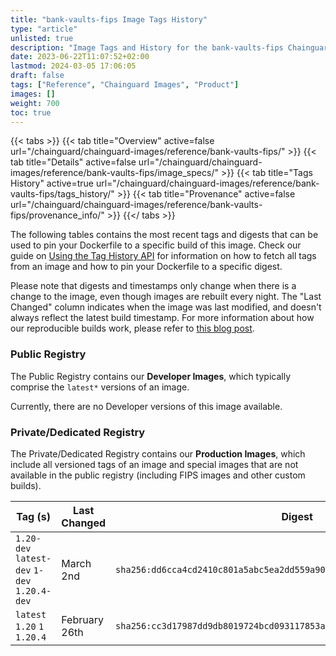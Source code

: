 ```yaml
---
title: "bank-vaults-fips Image Tags History"
type: "article"
unlisted: true
description: "Image Tags and History for the bank-vaults-fips Chainguard Image"
date: 2023-06-22T11:07:52+02:00
lastmod: 2024-03-05 17:06:05
draft: false
tags: ["Reference", "Chainguard Images", "Product"]
images: []
weight: 700
toc: true
---
```


{{< tabs >}}
{{< tab title="Overview" active=false url="/chainguard/chainguard-images/reference/bank-vaults-fips/" >}}
{{< tab title="Details" active=false url="/chainguard/chainguard-images/reference/bank-vaults-fips/image_specs/" >}}
{{< tab title="Tags History" active=true url="/chainguard/chainguard-images/reference/bank-vaults-fips/tags_history/" >}}
{{< tab title="Provenance" active=false url="/chainguard/chainguard-images/reference/bank-vaults-fips/provenance_info/" >}}
{{</ tabs >}}

The following tables contains the most recent tags and digests that can be used to pin your Dockerfile to a specific build of this image. Check our guide on [Using the Tag History API](/chainguard/chainguard-images/using-the-tag-history-api/) for information on how to fetch all tags from an image and how to pin your Dockerfile to a specific digest.

Please note that digests and timestamps only change when there is a change to the image, even though images are rebuilt every night. The "Last Changed" column indicates when the image was last modified, and doesn't always reflect the latest build timestamp. For more information about how our reproducible builds work, please refer to [this blog post](https://www.chainguard.dev/unchained/reproducing-chainguards-reproducible-image-builds).

### Public Registry
The Public Registry contains our **Developer Images**, which typically comprise the `latest*` versions of an image.

Currently, there are no Developer versions of this image available.

### Private/Dedicated Registry
The Private/Dedicated Registry contains our **Production Images**, which include all versioned tags of an image and special images that are not available in the public registry (including FIPS images and other custom builds).

| Tag (s)                                       | Last Changed  | Digest                                                                    |
|-----------------------------------------------|---------------|---------------------------------------------------------------------------|
|  `1.20-dev` `latest-dev` `1-dev` `1.20.4-dev` | March 2nd     | `sha256:dd6cca4cd2410c801a5abc5ea2dd559a9064784e0a3632e8de41a53ac39c4a20` |
|  `latest` `1.20` `1` `1.20.4`                 | February 26th | `sha256:cc3d17987dd9db8019724bcd093117853ac35a6dd11031233ed3a2f3edabb879` |

